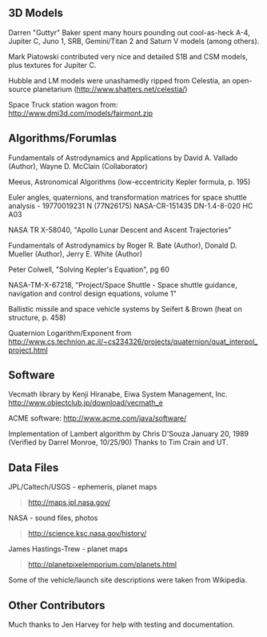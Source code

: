 ## 3D Models ##

Darren "Guttyr" Baker spent many hours pounding out cool-as-heck A-4, Jupiter C, Juno 1, SRB, Gemini/Titan 2 and Saturn V models (among others).

Mark Piatowski contributed very nice and detailed S1B and CSM models, plus textures for Jupiter C.

Hubble and LM models were unashamedly ripped from Celestia, an open-source planetarium (http://www.shatters.net/celestia/)

Space Truck station wagon from: http://www.dmi3d.com/models/fairmont.zip

## Algorithms/Forumlas ##

Fundamentals of Astrodynamics and Applications by David A. Vallado (Author), Wayne D. McClain (Collaborator)

Meeus, Astronomical Algorithms (low-eccentricity Kepler formula, p. 195)

Euler angles, quaternions, and transformation matrices for space shuttle
analysis - 19770019231 N (77N26175)  NASA-CR-151435  DN-1.4-8-020 HC A03

NASA TR X-58040, "Apollo Lunar Descent and Ascent Trajectories"

Fundamentals of Astrodynamics
by Roger R. Bate (Author), Donald D. Mueller (Author), Jerry E. White (Author)

Peter Colwell, "Solving Kepler's Equation", pg 60

NASA-TM-X-67218, "Project/Space Shuttle - Space shuttle guidance, navigation and
control design equations, volume 1"

Ballistic missile and space vehicle systems by Seifert & Brown (heat on structure, p. 458)

Quaternion Logarithm/Exponent from http://www.cs.technion.ac.il/~cs234326/projects/quaternion/quat_interpol_project.html

## Software ##

Vecmath library by Kenji Hiranabe, Eiwa System Management, Inc. http://www.objectclub.jp/download/vecmath_e

ACME software: http://www.acme.com/java/software/

Implementation of Lambert algorithm by Chris D'Souza January 20, 1989 (Verified by Darrel Monroe, 10/25/90) Thanks to Tim Crain and UT.

## Data Files ##

JPL/Caltech/USGS - ephemeris, planet maps

> http://maps.jpl.nasa.gov/

NASA - sound files, photos

> http://science.ksc.nasa.gov/history/

James Hastings-Trew - planet maps

> http://planetpixelemporium.com/planets.html

Some of the vehicle/launch site descriptions were taken from Wikipedia.

## Other Contributors ##

Much thanks to Jen Harvey for help with testing and documentation.
